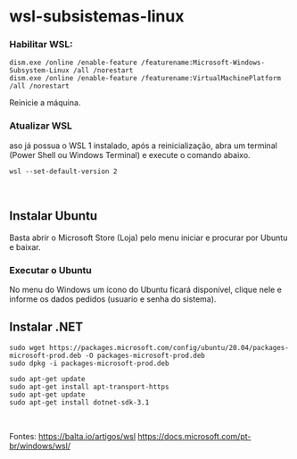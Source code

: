 # wsl-subsistemas-linux

### Habilitar WSL:
```
dism.exe /online /enable-feature /featurename:Microsoft-Windows-Subsystem-Linux /all /norestart
dism.exe /online /enable-feature /featurename:VirtualMachinePlatform /all /norestart
```
Reinicie a máquina.
<br>


### Atualizar WSL
aso já possua o WSL 1 instalado, após a reinicialização, abra um terminal (Power Shell ou Windows Terminal) e execute o comando abaixo.
```
wsl --set-default-version 2
```
<br>


## Instalar Ubuntu
Basta abrir o Microsoft Store (Loja) pelo menu iniciar e procurar por Ubuntu e baixar.

### Executar o Ubuntu
No menu do Windows um ícono do Ubuntu ficará disponível, clique nele e informe os dados pedidos (usuario e senha do sistema).
<br>


## Instalar .NET
```
sudo wget https://packages.microsoft.com/config/ubuntu/20.04/packages-microsoft-prod.deb -O packages-microsoft-prod.deb
sudo dpkg -i packages-microsoft-prod.deb

sudo apt-get update
sudo apt-get install apt-transport-https
sudo apt-get update
sudo apt-get install dotnet-sdk-3.1
```
<br>

Fontes:
<https://balta.io/artigos/wsl>
<https://docs.microsoft.com/pt-br/windows/wsl/>


